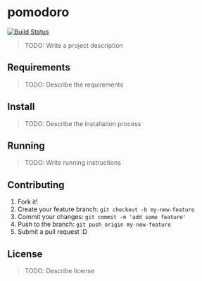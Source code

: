 # pomodoro

[![Build Status](https://travis-ci.org/pensei/pomodoro.svg?branch=master)](https://travis-ci.org/pensei/pomodoro)

> TODO: Write a project description

## Requirements

> TODO: Describe the requirements

## Install

> TODO: Describe the installation process

## Running

> TODO: Write running instructions

## Contributing

1. Fork it!
2. Create your feature branch: `git checkout -b my-new-feature`
3. Commit your changes: `git commit -m 'add some feature'`
4. Push to the branch: `git push origin my-new-feature`
5. Submit a pull request :D

## License

> TODO: Describe license
